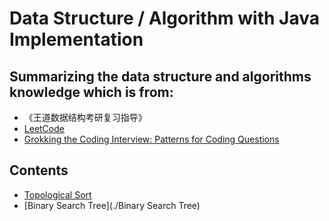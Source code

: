 # Data Structure / Algorithm with Java Implementation

## Summarizing the data structure and algorithms knowledge which is from:

- 《王道数据结构考研复习指导》
- [LeetCode](https://leetcode-cn.com/)
- [Grokking the Coding Interview: Patterns for Coding Questions](https://www.educative.io/courses/grokking-the-coding-interview)

## Contents

- [Topological Sort](./topological_sort/)
- [Binary Search Tree](./Binary Search Tree)
